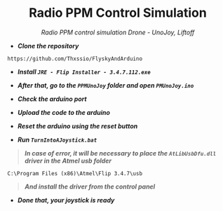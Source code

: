 <h1 align="center">
Radio PPM Control Simulation
</h1>
<p align="center">
<em>
Radio PPM control simulation Drone - UnoJoy, Liftoff
</em> </p>


- ***Clone the repository***

```
https://github.com/Thxssio/FlyskyAndArduino

```

- ***Install `JRE - Flip Installer - 3.4.7.112.exe`***

- ***After that, go to the `PPMUnoJoy` folder and open `PMUnoJoy.ino`***

- ***Check the arduino port***

- ***Upload the code to the arduino***

- ***Reset the arduino using the reset button***

- ***Run `TurnIntoAJoystick.bat`***

> ***In case of error, it will be necessary to place the `AtLibUsbDfu.dll` driver in the Atmel usb folder***
```
C:\Program Files (x86)\Atmel\Flip 3.4.7\usb

```
> ***And install the driver from the control panel***

- ***Done that, your joystick is ready***
